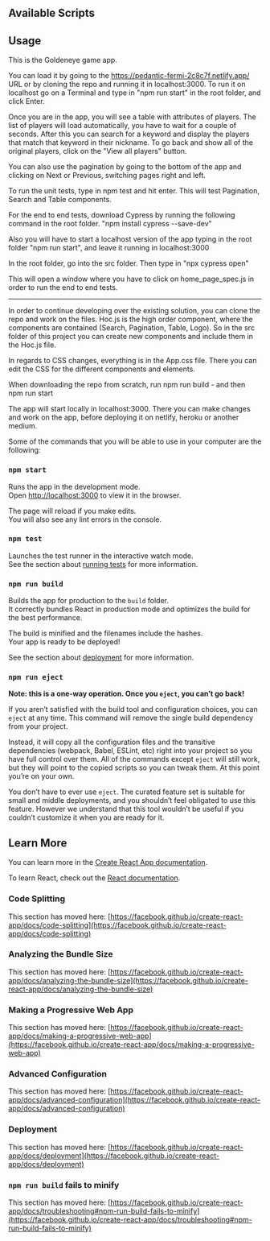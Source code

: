 ## Available Scripts

## Usage

This is the Goldeneye game app.

You can load it by going to the https://pedantic-fermi-2c8c7f.netlify.app/ URL or by cloning the repo and running it in localhost:3000.
To run it on localhost go on a Terminal and type in "npm run start" in the root folder, and click Enter.

Once you are in the app, you will see a table with attributes of players. The list of players will load automatically, you have to wait for a couple of seconds. After this you can search for a keyword and display the players that match that keyword in their nickname.
To go back and show all of the original players, click on the "View all players" button.

You can also use the pagination by going to the bottom of the app and clicking on Next or Previous, switching pages right and left.

To run the unit tests, type in npm test and hit enter. This will test Pagination, Search and Table components.

For the end to end tests, download Cypress by running the following command in the root folder.
"npm install cypress --save-dev"

Also you will have to start a localhost version of the app typing in the root folder "npm run start", and leave it running in localhost:3000

In the root folder, go into the src folder.
Then type in "npx cypress open"

This will open a window where you have to click on home_page_spec.js in order to run the end to end tests.

---------

In order to continue developing over the existing solution, you can clone the repo and work on the files.
Hoc.js is the high order component, where the components are contained (Search, Pagination, Table, Logo).
So in the src folder of this project you can create new components and include them in the Hoc.js file.

In regards to CSS changes, everything is in the App.css file. 
There you can edit the CSS for the different components and elements.

When downloading the repo from scratch, run
npm run build -
and then
npm run start

The app will start locally in localhost:3000.
There you can make changes and work on the app, before deploying it on netlify, heroku or another medium.

Some of the commands that you will be able to use in your computer are the following:

### `npm start`

Runs the app in the development mode.\
Open [http://localhost:3000](http://localhost:3000) to view it in the browser.

The page will reload if you make edits.\
You will also see any lint errors in the console.

### `npm test`

Launches the test runner in the interactive watch mode.\
See the section about [running tests](https://facebook.github.io/create-react-app/docs/running-tests) for more information.

### `npm run build`

Builds the app for production to the `build` folder.\
It correctly bundles React in production mode and optimizes the build for the best performance.

The build is minified and the filenames include the hashes.\
Your app is ready to be deployed!

See the section about [deployment](https://facebook.github.io/create-react-app/docs/deployment) for more information.

### `npm run eject`

**Note: this is a one-way operation. Once you `eject`, you can’t go back!**

If you aren’t satisfied with the build tool and configuration choices, you can `eject` at any time. This command will remove the single build dependency from your project.

Instead, it will copy all the configuration files and the transitive dependencies (webpack, Babel, ESLint, etc) right into your project so you have full control over them. All of the commands except `eject` will still work, but they will point to the copied scripts so you can tweak them. At this point you’re on your own.

You don’t have to ever use `eject`. The curated feature set is suitable for small and middle deployments, and you shouldn’t feel obligated to use this feature. However we understand that this tool wouldn’t be useful if you couldn’t customize it when you are ready for it.

## Learn More

You can learn more in the [Create React App documentation](https://facebook.github.io/create-react-app/docs/getting-started).

To learn React, check out the [React documentation](https://reactjs.org/).

### Code Splitting

This section has moved here: [https://facebook.github.io/create-react-app/docs/code-splitting](https://facebook.github.io/create-react-app/docs/code-splitting)

### Analyzing the Bundle Size

This section has moved here: [https://facebook.github.io/create-react-app/docs/analyzing-the-bundle-size](https://facebook.github.io/create-react-app/docs/analyzing-the-bundle-size)

### Making a Progressive Web App

This section has moved here: [https://facebook.github.io/create-react-app/docs/making-a-progressive-web-app](https://facebook.github.io/create-react-app/docs/making-a-progressive-web-app)

### Advanced Configuration

This section has moved here: [https://facebook.github.io/create-react-app/docs/advanced-configuration](https://facebook.github.io/create-react-app/docs/advanced-configuration)

### Deployment

This section has moved here: [https://facebook.github.io/create-react-app/docs/deployment](https://facebook.github.io/create-react-app/docs/deployment)

### `npm run build` fails to minify

This section has moved here: [https://facebook.github.io/create-react-app/docs/troubleshooting#npm-run-build-fails-to-minify](https://facebook.github.io/create-react-app/docs/troubleshooting#npm-run-build-fails-to-minify)
